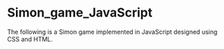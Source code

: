 # Simon_game_JavaScript
The following is a Simon game implemented in JavaScript designed using CSS and HTML.
